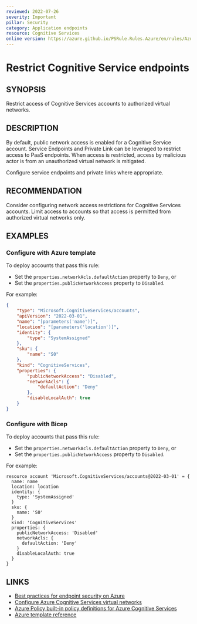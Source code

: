 ```yaml
---
reviewed: 2022-07-26
severity: Important
pillar: Security
category: Application endpoints
resource: Cognitive Services
online version: https://azure.github.io/PSRule.Rules.Azure/en/rules/Azure.Cognitive.PublicAccess/
---
```


# Restrict Cognitive Service endpoints

## SYNOPSIS

Restrict access of Cognitive Services accounts to authorized virtual networks.

## DESCRIPTION

By default, public network access is enabled for a Cognitive Service account.
Service Endpoints and Private Link can be leveraged to restrict access to PaaS endpoints.
When access is restricted, access by malicious actor is from an unauthorized virtual network is mitigated.

Configure service endpoints and private links where appropriate.

## RECOMMENDATION

Consider configuring network access restrictions for Cognitive Services accounts.
Limit access to accounts so that access is permitted from authorized virtual networks only.

## EXAMPLES

### Configure with Azure template

To deploy accounts that pass this rule:

- Set the `properties.networkAcls.defaultAction` property to `Deny`, or
- Set the `properties.publicNetworkAccess` property to `Disabled`.

For example:

```json
{
    "type": "Microsoft.CognitiveServices/accounts",
    "apiVersion": "2022-03-01",
    "name": "[parameters('name')]",
    "location": "[parameters('location')]",
    "identity": {
        "type": "SystemAssigned"
    },
    "sku": {
        "name": "S0"
    },
    "kind": "CognitiveServices",
    "properties": {
        "publicNetworkAccess": "Disabled",
        "networkAcls": {
            "defaultAction": "Deny"
        },
        "disableLocalAuth": true
    }
}
```

### Configure with Bicep

To deploy accounts that pass this rule:

- Set the `properties.networkAcls.defaultAction` property to `Deny`, or
- Set the `properties.publicNetworkAccess` property to `Disabled`.

For example:

```bicep
resource account 'Microsoft.CognitiveServices/accounts@2022-03-01' = {
  name: name
  location: location
  identity: {
    type: 'SystemAssigned'
  }
  sku: {
    name: 'S0'
  }
  kind: 'CognitiveServices'
  properties: {
    publicNetworkAccess: 'Disabled'
    networkAcls: {
      defaultAction: 'Deny'
    }
    disableLocalAuth: true
  }
}
```

## LINKS

- [Best practices for endpoint security on Azure](https://docs.microsoft.com/azure/architecture/framework/security/design-network-endpoints#public-endpoints)
- [Configure Azure Cognitive Services virtual networks](https://docs.microsoft.com/azure/cognitive-services/cognitive-services-virtual-networks)
- [Azure Policy built-in policy definitions for Azure Cognitive Services](https://docs.microsoft.com/azure/cognitive-services/policy-reference)
- [Azure template reference](https://docs.microsoft.com/azure/templates/microsoft.cognitiveservices/accounts)

